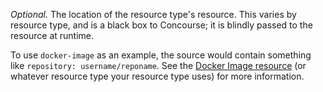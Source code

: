 *Optional.* The location of the resource type's resource. This varies by resource type, and is a black box to Concourse; it is blindly passed to the resource at runtime.

To use `docker-image` as an example, the source would contain something like `repository: username/reponame`. See the [Docker Image resource](https://github.com/concourse/docker-image-resource) (or whatever resource type your resource type uses) for more information.